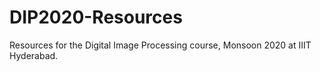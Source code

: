 # DIP2020-Resources
Resources for the Digital Image Processing course, Monsoon 2020 at IIIT Hyderabad.

